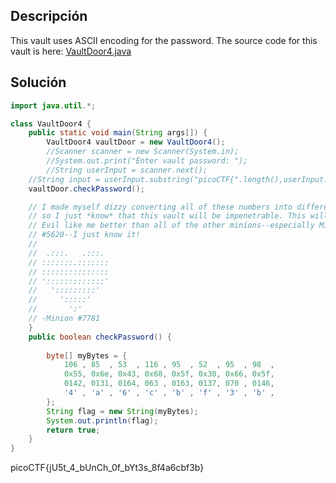 ## Descripción
This vault uses ASCII encoding for the password. The source code for this vault is here: [VaultDoor4.java](https://jupiter.challenges.picoctf.org/static/c695ee23309d453a3ef369c34cc1bccb/VaultDoor4.java)
## Solución

``` java
import java.util.*;

class VaultDoor4 {
    public static void main(String args[]) {
        VaultDoor4 vaultDoor = new VaultDoor4();
        //Scanner scanner = new Scanner(System.in);
        //System.out.print("Enter vault password: ");
        //String userInput = scanner.next();
	//String input = userInput.substring("picoCTF{".length(),userInput.length()-1);
	vaultDoor.checkPassword();

    // I made myself dizzy converting all of these numbers into different bases,
    // so I just *know* that this vault will be impenetrable. This will make Dr.
    // Evil like me better than all of the other minions--especially Minion
    // #5620--I just know it!
    //
    //  .:::.   .:::.
    // :::::::.:::::::
    // :::::::::::::::
    // ':::::::::::::'
    //   ':::::::::'
    //     ':::::'
    //       ':'
    // -Minion #7781
    }
    public boolean checkPassword() {
      
        byte[] myBytes = {
            106 , 85  , 53  , 116 , 95  , 52  , 95  , 98  ,
            0x55, 0x6e, 0x43, 0x68, 0x5f, 0x30, 0x66, 0x5f,
            0142, 0131, 0164, 063 , 0163, 0137, 070 , 0146,
            '4' , 'a' , '6' , 'c' , 'b' , 'f' , '3' , 'b' ,
        };
        String flag = new String(myBytes);
        System.out.println(flag);
        return true;
    }
}
```

picoCTF{jU5t_4_bUnCh_0f_bYt3s_8f4a6cbf3b}